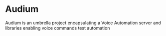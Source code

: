 # Audium
Audium is an umbrella project encapsulating a Voice Automation server and libraries enabling voice commands test automation 
